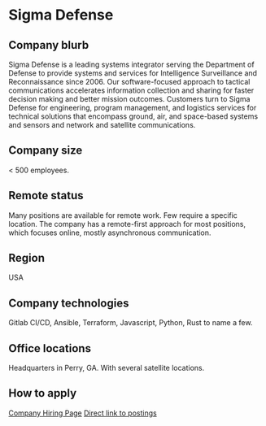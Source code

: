 # Sigma Defense

## Company blurb

Sigma Defense is a leading systems integrator serving the Department of Defense
to provide systems and services for Intelligence Surveillance and
Reconnaissance since 2006. Our software-focused approach to tactical
communications accelerates information collection and sharing for faster
decision making and better mission outcomes. Customers turn to Sigma Defense
for engineering, program management, and logistics services for technical
solutions that encompass ground, air, and space-based systems and sensors and
network and satellite communications.

## Company size

< 500 employees.

## Remote status

Many positions are available for remote work. Few require a specific location.
The company has a remote-first approach for most positions, which focuses online,
mostly asynchronous communication.

## Region

USA

## Company technologies

Gitlab CI/CD, Ansible, Terraform, Javascript, Python, Rust to name a few.

## Office locations

Headquarters in Perry, GA. With several satellite locations.

## How to apply

[Company Hiring Page](https://sigmadefense.com/careers/)
[Direct link to postings](https://apply.workable.com/sigmadefense/?lng=en)
